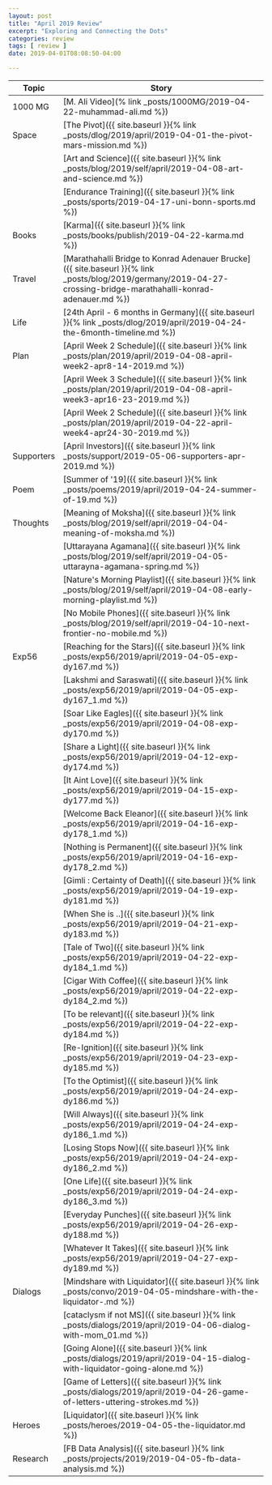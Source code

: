 ```yaml
---
layout: post
title: "April 2019 Review"
excerpt: "Exploring and Connecting the Dots"
categories: review
tags: [ review ]
date: 2019-04-01T08:08:50-04:00

---
```



| Topic | Story |
|-------|--------|
|1000 MG|[M. Ali Video](% link _posts/1000MG/2019-04-22-muhammad-ali.md  %})|
| Space | [The Pivot]({{ site.baseurl }}{% link _posts/dlog/2019/april/2019-04-01-the-pivot-mars-mission.md %}) |
| | [Art and Science]({{ site.baseurl }}{% link _posts/blog/2019/self/april/2019-04-08-art-and-science.md %}) |
| | [Endurance Training]({{ site.baseurl }}{% link _posts/sports/2019-04-17-uni-bonn-sports.md %}) |
| Books | [Karma]({{ site.baseurl }}{% link _posts/books/publish/2019-04-22-karma.md  %}) |
| Travel | [Marathahalli Bridge to Konrad Adenauer Brucke]({{ site.baseurl }}{% link _posts/blog/2019/germany/2019-04-27-crossing-bridge-marathahalli-konrad-adenauer.md  %}) |
| Life | [24th April - 6 months in Germany]({{ site.baseurl }}{% link _posts/dlog/2019/april/2019-04-24-the-6month-timeline.md  %}) |
| Plan | [April Week 2 Schedule]({{ site.baseurl }}{% link _posts/plan/2019/april/2019-04-08-april-week2-apr8-14-2019.md %}) |
| | [April Week 3 Schedule]({{ site.baseurl }}{% link _posts/plan/2019/april/2019-04-08-april-week3-apr16-23-2019.md %}) |
| | [April Week 2 Schedule]({{ site.baseurl }}{% link _posts/plan/2019/april/2019-04-22-april-week4-apr24-30-2019.md %}) |
| Supporters | [April Investors]({{ site.baseurl }}{% link _posts/support/2019-05-06-supporters-apr-2019.md  %}) |
| Poem | [Summer of '19]({{ site.baseurl }}{% link _posts/poems/2019/april/2019-04-24-summer-of-19.md  %}) |
| Thoughts | [Meaning of Moksha]({{ site.baseurl }}{% link _posts/blog/2019/self/april/2019-04-04-meaning-of-moksha.md %}) |
| | [Uttarayana Agamana]({{ site.baseurl }}{% link _posts/blog/2019/self/april/2019-04-05-uttarayna-agamana-spring.md %}) |
| | [Nature's Morning Playlist]({{ site.baseurl }}{% link _posts/blog/2019/self/april/2019-04-08-early-morning-playlist.md  %}) |
| | [No Mobile Phones]({{ site.baseurl }}{% link _posts/blog/2019/self/april/2019-04-10-next-frontier-no-mobile.md  %}) |
| Exp56 |[Reaching for the Stars]({{ site.baseurl }}{% link _posts/exp56/2019/april/2019-04-05-exp-dy167.md  %}) |
| | [Lakshmi and Saraswati]({{ site.baseurl }}{% link _posts/exp56/2019/april/2019-04-05-exp-dy167_1.md  %}) |
| | [Soar Like Eagles]({{ site.baseurl }}{% link _posts/exp56/2019/april/2019-04-08-exp-dy170.md  %}) |
| | [Share a Light]({{ site.baseurl }}{% link _posts/exp56/2019/april/2019-04-12-exp-dy174.md  %}) |
| | [It Aint Love]({{ site.baseurl }}{% link _posts/exp56/2019/april/2019-04-15-exp-dy177.md  %}) |
| | [Welcome Back Eleanor]({{ site.baseurl }}{% link _posts/exp56/2019/april/2019-04-16-exp-dy178_1.md  %}) |
| | [Nothing is Permanent]({{ site.baseurl }}{% link _posts/exp56/2019/april/2019-04-16-exp-dy178_2.md  %}) |
|| [Gimli : Certainty of Death]({{ site.baseurl }}{% link _posts/exp56/2019/april/2019-04-19-exp-dy181.md  %}) |
|| [When She is ..]({{ site.baseurl }}{% link _posts/exp56/2019/april/2019-04-21-exp-dy183.md  %}) |
|| [Tale of Two]({{ site.baseurl }}{% link _posts/exp56/2019/april/2019-04-22-exp-dy184_1.md  %}) |
|| [Cigar With Coffee]({{ site.baseurl }}{% link _posts/exp56/2019/april/2019-04-22-exp-dy184_2.md  %}) |
|| [To be relevant]({{ site.baseurl }}{% link _posts/exp56/2019/april/2019-04-22-exp-dy184.md  %})|
||[Re-Ignition]({{ site.baseurl }}{% link _posts/exp56/2019/april/2019-04-23-exp-dy185.md  %}) |
|| [To the Optimist]({{ site.baseurl }}{% link _posts/exp56/2019/april/2019-04-24-exp-dy186.md  %})|
|| [Will Always]({{ site.baseurl }}{% link _posts/exp56/2019/april/2019-04-24-exp-dy186_1.md  %})|
|| [Losing Stops Now]({{ site.baseurl }}{% link _posts/exp56/2019/april/2019-04-24-exp-dy186_2.md  %})|
|| [One Life]({{ site.baseurl }}{% link _posts/exp56/2019/april/2019-04-24-exp-dy186_3.md  %})|
|| [Everyday Punches]({{ site.baseurl }}{% link _posts/exp56/2019/april/2019-04-26-exp-dy188.md  %})|
|| [Whatever It Takes]({{ site.baseurl }}{% link _posts/exp56/2019/april/2019-04-27-exp-dy189.md  %})|
| Dialogs | [Mindshare with Liquidator]({{ site.baseurl }}{% link _posts/convo/2019-04-05-mindshare-with-the-liquidator-.md %}) |
| | [cataclysm if not MS]({{ site.baseurl }}{% link _posts/dialogs/2019/april/2019-04-06-dialog-with-mom_01.md  %}) |
| | [Going Alone]({{ site.baseurl }}{% link _posts/dialogs/2019/april/2019-04-15-dialog-with-liquidator-going-alone.md  %}) |
||[Game of Letters]({{ site.baseurl }}{% link _posts/dialogs/2019/april/2019-04-26-game-of-letters-uttering-strokes.md  %})|
| Heroes | [Liquidator]({{ site.baseurl }}{% link _posts/heroes/2019-04-05-the-liquidator.md %}) |
| Research | [FB Data Analysis]({{ site.baseurl }}{% link _posts/projects/2019/2019-04-05-fb-data-analysis.md  %}) |
